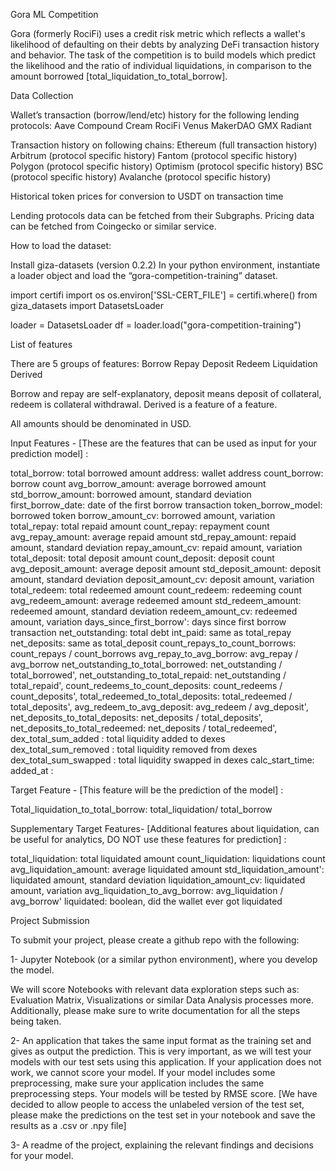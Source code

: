 Gora ML Competition 

Gora (formerly RociFi) uses a credit risk metric which reflects a wallet's likelihood of defaulting on their debts by analyzing DeFi transaction history and behavior. The task of the competition is to build models which predict the likelihood and the ratio of individual liquidations, in comparison to the amount borrowed [total_liquidation_to_total_borrow].

Data Collection

Wallet’s transaction (borrow/lend/etc) history for the following lending protocols: 
Aave
Compound
Cream
RociFi
Venus
MakerDAO
GMX
Radiant

Transaction history on following chains: 
Ethereum (full transaction history)
Arbitrum (protocol specific history)
Fantom (protocol specific history)
Polygon (protocol specific history)
Optimism (protocol specific history)
BSC (protocol specific history)
Avalanche (protocol specific history)

Historical token prices for conversion to USDT on transaction time 

Lending protocols data can be fetched from their Subgraphs. Pricing data can be fetched from Coingecko or similar service.  



How to load the dataset:

Install giza-datasets (version 0.2.2)
In your python environment, instantiate a loader object and load the “gora-competition-training” dataset.
 

import certifi
import os
os.environ['SSL-CERT_FILE'] = certifi.where()
from giza_datasets import DatasetsLoader


loader = DatasetsLoader
df = loader.load("gora-competition-training")



List of features 

There are 5 groups of features: 
Borrow
Repay
Deposit
Redeem
Liquidation
Derived

Borrow and repay are self-explanatory, deposit means deposit of collateral, redeem is collateral withdrawal. Derived is a feature of a feature.

All amounts should be denominated in USD.

Input Features -  [These are the features that can be used as input for your prediction model] : 


total_borrow: total borrowed amount 
address: wallet address
count_borrow: borrow count 
avg_borrow_amount: average borrowed amount
std_borrow_amount: borrowed amount, standard deviation 
first_borrow_date: date of the first borrow transaction
token_borrow_model: borrowed token
borrow_amount_cv: borrowed amount, variation 
total_repay: total repaid amount
count_repay: repayment count
avg_repay_amount: average repaid amount 
std_repay_amount: repaid amount, standard deviation
repay_amount_cv: repaid amount, variation
total_deposit: total deposit amount 
count_deposit: deposit count 
avg_deposit_amount: average deposit amount
std_deposit_amount: deposit amount, standard deviation
deposit_amount_cv: deposit amount, variation 
total_redeem: total redeemed amount 
count_redeem: redeeming count 
avg_redeem_amount: average redeemed amount
std_redeem_amount: redeemed amount, standard deviation
redeem_amount_cv: redeemed amount, variation
days_since_first_borrow': days since first borrow transaction 
net_outstanding: total debt 
int_paid: same as total_repay
net_deposits: same as total_deposit
count_repays_to_count_borrows: count_repays / count_borrows 
avg_repay_to_avg_borrow: avg_repay / avg_borrow
net_outstanding_to_total_borrowed: net_outstanding / total_borrowed',
net_outstanding_to_total_repaid: net_outstanding / total_repaid',
count_redeems_to_count_deposits: count_redeems / count_deposits',
total_redeemed_to_total_deposits: total_redeemed / total_deposits',
avg_redeem_to_avg_deposit: avg_redeem / avg_deposit',
net_deposits_to_total_deposits: net_deposits / total_deposits',
net_deposits_to_total_redeemed: net_deposits / total_redeemed',
dex_total_sum_added : total liquidity added to dexes
dex_total_sum_removed : total liquidity removed from dexes
dex_total_sum_swapped :	total liquidity swapped in dexes
calc_start_time:
added_at :

  
Target Feature -  [This feature will be the prediction of the model] : 

Total_liquidation_to_total_borrow:  total_liquidation/ total_borrow

Supplementary Target Features-  [Additional features about liquidation, can be useful for analytics, DO NOT use these features for prediction] : 

total_liquidation: total liquidated amount
count_liquidation: liquidations count
avg_liquidation_amount: average liquidated amount
std_liquidation_amount': liquidated amount, standard deviation
liquidation_amount_cv: liquidated amount, variation 
avg_liquidation_to_avg_borrow: avg_liquidation / avg_borrow'
liquidated: boolean, did the wallet ever got liquidated



Project Submission

To submit your project, please create a github repo with the following: 

1- Jupyter Notebook (or a similar python environment), where you develop the model.

We will score Notebooks with relevant data exploration steps such as:  Evaluation Matrix, Visualizations or similar Data Analysis processes more. Additionally, please make sure to write documentation for all the steps being taken.


2- An application that takes the same input format as the training set and gives as output the prediction. This is very important, as we will test your models with our test sets using this application. If your application does not work, we cannot score your model. If your model includes some preprocessing, make sure your application includes the same preprocessing steps. Your models will be tested by  RMSE score. [We have decided to allow people to access the unlabeled version of the test set, please make the predictions on the test set in your notebook and save the results as a .csv or .npy file]

3- A readme of the project, explaining the relevant findings and decisions for your model.

